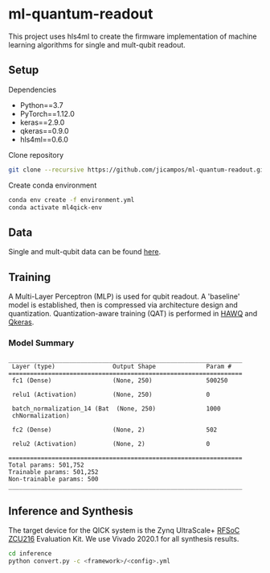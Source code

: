 # ml-quantum-readout

This project uses hls4ml to create the firmware implementation of machine learning algorithms for single and mult-qubit readout.

## Setup

Dependencies

* Python==3.7
* PyTorch==1.12.0
* keras==2.9.0
* qkeras==0.9.0
* hls4ml==0.6.0

Clone repository

```bash
git clone --recursive https://github.com/jicampos/ml-quantum-readout.git
```

Create conda environment

```bash
conda env create -f environment.yml
conda activate ml4qick-env
```

## Data

Single and mult-qubit data can be found [here](https://urldefense.proofpoint.com/v2/url?u=https-3A__purdue0-2Dmy.sharepoint.com_-3Af-3A_g_personal_oyesilyu-5Fpurdue-5Fedu_EuhbLM-2DwFApNiX9Mh5ZMeIEBG3dGqSIPgwN21j5S30nxvQ-3Fe-3DCDc3Xi&d=DwMFAg&c=gRgGjJ3BkIsb5y6s49QqsA&r=3tXuppM5Ux2UBnxU0DCrdSagIS9IpvGOlIFtsYfyWuc&m=5R-PzD5Udxkr2BBA9AYXREVhYselyKDYk_-1g6QMka_dPV3VTCVJe4id5PFOgpLq&s=fUu9yFLybrPN_AYcDhfBiQoXf5RlOAwbo6DmsD3CiqU&e=).

## Training

A Multi-Layer Perceptron (MLP) is used for qubit readout. A 'baseline' model is established, then is compressed via architecture design and quantization.
Quantization-aware training (QAT) is performed in [HAWQ](https://github.com/Zhen-Dong/HAWQ) and [Qkeras](https://github.com/google/qkeras).

### Model Summary

```text
_________________________________________________________________
 Layer (type)                Output Shape              Param #   
=================================================================
 fc1 (Dense)                 (None, 250)               500250    
                                                                 
 relu1 (Activation)          (None, 250)               0         
                                                                 
 batch_normalization_14 (Bat  (None, 250)              1000      
 chNormalization)                                                
                                                                 
 fc2 (Dense)                 (None, 2)                 502       
                                                                 
 relu2 (Activation)          (None, 2)                 0         
                                                                 
=================================================================
Total params: 501,752
Trainable params: 501,252
Non-trainable params: 500
_________________________________________________________________
```

## Inference and Synthesis

The target device for the QICK system is the Zynq UltraScale+ [RFSoC ZCU216](https://www.xilinx.com/products/boards-and-kits/zcu216.html) Evaluation Kit. We use Vivado 2020.1 for all synthesis results.

```bash
cd inference 
python convert.py -c <framework>/<config>.yml
```

